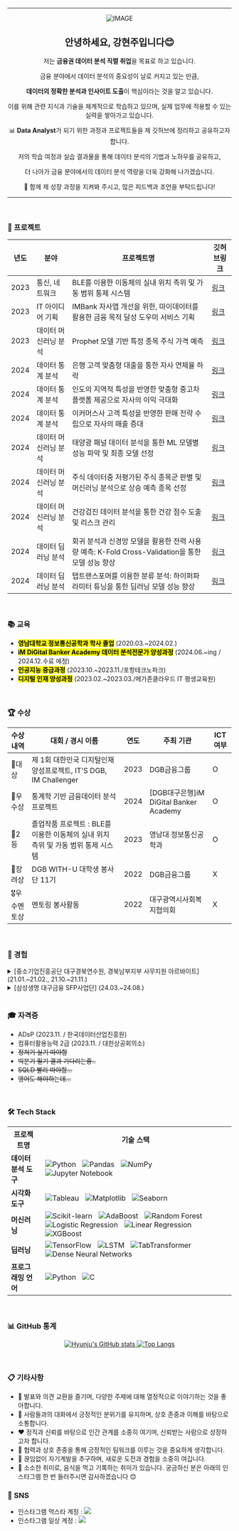 <hr>
<div align="center">

  ![IMAGE](https://github.com/user-attachments/assets/d71f957d-6454-4701-a5b4-73fa77a2c0f3)
 <br>
 
<h2 align="center">안녕하세요, 강현주입니다😊</h2>

<p align="center">저는 <strong>금융권 데이터 분석 직렬 취업</strong>을 목표로 하고 있습니다.</p>

<p align="center">금융 분야에서 데이터 분석의 중요성이 날로 커지고 있는 만큼,</p>

<p align="center"><strong>데이터의 정확한 분석과 인사이트 도출</strong>이 핵심이라는 것을 알고 있습니다.</p>

<p align="center">이를 위해 관련 지식과 기술을 체계적으로 학습하고 있으며, 실제 업무에 적용할 수 있는 실력을 쌓아가고 있습니다.</p>

<p align="center">📊 <strong>Data Analyst</strong>가 되기 위한 과정과 프로젝트들을 제 깃허브에 정리하고 공유하고자 합니다.</p>

<p align="center">저의 학습 여정과 실습 결과물을 통해 데이터 분석의 기법과 노하우를 공유하고,</p>

<p align="center">더 나아가 금융 분야에서의 데이터 분석 역량을 더욱 강화해 나가겠습니다.</p>

<p align="center">🚀 함께 제 성장 과정을 지켜봐 주시고, 많은 피드백과 조언을 부탁드립니다!</p>
<hr>
</div> 

 <br>
 
### 🚀 프로젝트
| 년도| 분야| 프로젝트명| 깃허브링크 |
| --- | --- | ---- | --------- |
| 2023 | 통신, 네트워크 | BLE를 이용한 이동체의 실내 위치 측위 및 가동 범위 통제 시스템 | [링크](https://www.naver.com) |
| 2023 | IT 아이디어 기획 | IMBank 자사앱 개선을 위한, 마이데이터를 활용한 금융 목적 달성 도우미 서비스 기획 | [링크](https://www.naver.com) |
| 2023 | 데이터 머신러닝 분석 | Prophet 모델 기반 특정 종목 주식 가격 예측 | [링크](https://www.naver.com) |
| 2024 | 데이터 통계 분석 | 은행 고객 맞춤형 대출을 통한 자사 연체율 하락 | [링크](https://www.naver.com) |
| 2024 | 데이터 통계 분석 | 인도의 지역적 특성을 반영한 맞춤형 중고차 플랫폼 제공으로 자사의 이익 극대화 | [링크](https://www.naver.com) |
| 2024 | 데이터 통계 분석 | 이커머스사 고객 특성을 반영한 판매 전략 수립으로 자사의 매출 증대 | [링크](https://www.naver.com) |
| 2024 | 데이터 머신러닝 분석 | 태양광 패널 데이터 분석을 통한 ML 모델별 성능 파악 및 최종 모델 선정 | [링크](https://www.naver.com) |
| 2024 | 데이터 머신러닝 분석 | 주식 데이터중 저평가된 주식 종목군 판별 및 머신러닝 분석으로 상승 예측 종목 선정 | [링크](https://www.naver.com) |
| 2024 | 데이터 머신러닝 분석 | 건강검진 데이터 분석을 통한 건강 점수 도출 및 리스크 관리 | [링크](https://www.naver.com) |
| 2024 | 데이터 딥러닝 분석 | 회귀 분석과 신경망 모델을 활용한 전력 사용량 예측: K-Fold Cross-Validation을 통한 모델 성능 향상 | [링크](https://www.naver.com) |
| 2024 | 데이터 딥러닝 분석 | 탭트랜스포머를 이용한 분류 분석: 하이퍼파라미터 튜닝을 통한 딥러닝 모델 성능 향상 | [링크](https://www.naver.com) |
 <br>
 
### 📚 교육
- <mark><strong>영남대학교 정보통신공학과 학사 졸업</strong></mark> (2020.03.~2024.02.)
- <mark><strong>iM DiGital Banker Academy 데이터 분석전문가 양성과정</strong></mark> (2024.06.~ing / 2024.12.수료 예정)
- <mark><strong>인공지능 중급과정</strong></mark> (2023.10.~2023.11./포항테크노파크)
- <mark><strong>디지털 인재 양성과정</strong></mark> (2023.02.~2023.03./메가존클라우드 IT 평생교육원)
 <br>
 
### 🏆 수상
| 수상 내역 | 대회 / 경시 이름 | 연도 | 주최 기관 | ICT 여부 |
| -------- | ---------------- | ---- | ---------- | -------- |
| 🥇대상 | 제 1회 대한민국 디지털인재양성프로젝트, IT'S DGB, IM Challenger | 2023 | DGB금융그룹 | O |
| 🥇우수상 | 통계학 기반 금융데이터 분석 프로젝트 | 2024 | [DGB대구은행]iM DiGital Banker Academy | O |
| 🥈2등 | 졸업작품 프로젝트 : BLE를 이용한 이동체의 실내 위치 측위 및 가동 범위 통제 시스템 | 2023 | 영남대 정보통신공학과 | O |
| 🥉장려상 | DGB WITH-U 대학생 봉사단 11기 | 2022 | DGB금융그룹 | X |
| 🎖️우수멘토상 | 멘토링 봉사활동 | 2022 | 대구광역시사회복지협의회 | X |
 <br>
 
### 💼 경험

<details>
  <summary>[중소기업진흥공단 대구경북연수원, 경북남부지부 사무지원 아르바이트] (21.01.~21.02., 21.10.~21.11.)</summary>
  
  **1. 역할**  
  - 패키지 지원 사업 프로젝트에 지원한 330개의 스타트업 데이터 관리  
  - 기업 임원진과의 유·무선상의 의사소통 및 응대  
  - 기업 선정 심의 지원(부동산등기부등본, 재무제표증명서 등 자료 출력 후 파일철 구성)  
  - 일정 및 제출 서류 안내 문자, 메일 송·수신  
  - 문서고 서류 정리  

  **2. 성과**  
  - 패키지 지원 프로젝트 심의 과정 간 민원 응대를 성공적으로 마무리  

  **3. 발휘 역량**  
  - 엑셀, 한글 활용을 통한 문서 작업 능력  
  - 유·무선상 민원 응대를 통한 의사소통 능력  
  - 적극적이고 긍정적인 막내 역할로 부서 내 밝은 분위기 조성

</details>

<details>
  <summary>[삼성생명 대구금융 SFP사업단] (24.03.~24.08.)</summary>
  
  **1. 역할**  
  - 보험 상품의 판매 및 고객 관리  
  - 고객 요구에 맞춘 맞춤형 보험 솔루션 제공  
  - 보험 계약 체결 및 후속 관리 업무 수행  
  - 보험 상품 관련 상담 및 정보 제공  
  - 보험 클레임 처리 및 고객 피드백 대응  

  **2. 성과**  
  - 신인 더블 루키상 수상  
  - 스타 클래스 클럽 상 수상  

  **3. 발휘 역량**  
  - 고객 요구를 이해하고 분석하여 적합한 보험 상품 제안  
  - 강력한 대인 관계 및 소통 능력을 통한 신뢰 구축  
  - 효과적인 문제 해결 및 신속한 대응 능력  
  - 전문성과 신뢰를 바탕으로 고객과의 장기적인 관계 유지  
  - 정확하고 신속한 업무 처리로 고객 만족도 향상 

</details>
 <br>
 
### 🎓 자격증
- ADsP (2023.11. / 한국데이터산업진흥원)
- 컴퓨터활용능력 2급 (2023.11. / 대한상공회의소)
- ~~정처기 실기 따야함~~
- ~~빅분기 필기 결과 기다리는즁..~~
- ~~SQLD 빨리 따야함...~~
- ~~영어도 해야하는데...~~
 <br>
 
### 🛠️ Tech Stack

<table>
  <tr>
    <th>프로젝트명</th>
    <th>기술 스택</th>
  </tr>
  <tr>
    <td><strong>데이터 분석 도구</strong></td>
    <td>
      <img src="https://img.shields.io/badge/Python-3776AB?style=for-the-badge&logo=Python&logoColor=white" alt="Python" style="margin: 0 5px;">
      <img src="https://img.shields.io/badge/Pandas-150458?style=for-the-badge&logo=Pandas&logoColor=white" alt="Pandas" style="margin: 0 5px;">
      <img src="https://img.shields.io/badge/NumPy-013243?style=for-the-badge&logo=NumPy&logoColor=white" alt="NumPy" style="margin: 0 5px;">
      <img src="https://img.shields.io/badge/Jupyter%20Notebook-F37626?style=for-the-badge&logo=Jupyter&logoColor=white" alt="Jupyter Notebook" style="margin: 0 5px;">
    </td>
  </tr>
  <tr>
    <td><strong>시각화 도구</strong></td>
    <td>
      <img src="https://img.shields.io/badge/Tableau-E97627?style=for-the-badge&logo=Tableau&logoColor=white" alt="Tableau" style="margin: 0 5px;">
      <img src="https://img.shields.io/badge/Matplotlib-003B57?style=for-the-badge&logo=Matplotlib&logoColor=white" alt="Matplotlib" style="margin: 0 5px;">
      <img src="https://img.shields.io/badge/Seaborn-008080?style=for-the-badge&logo=Seaborn&logoColor=white" alt="Seaborn" style="margin: 0 5px;">
    </td>
  </tr>
  <tr>
    <td><strong>머신러닝</strong></td>
    <td>
      <img src="https://img.shields.io/badge/Scikit--learn-F7931E?style=for-the-badge&logo=Scikit-learn&logoColor=white" alt="Scikit-learn" style="margin: 0 5px;">
      <img src="https://img.shields.io/badge/AdaBoost-FFB600?style=for-the-badge&logo=undefined&logoColor=white" alt="AdaBoost" style="margin: 0 5px;">
      <img src="https://img.shields.io/badge/Random%20Forest-00A859?style=for-the-badge&logo=undefined&logoColor=white" alt="Random Forest" style="margin: 0 5px;">
      <img src="https://img.shields.io/badge/Logistic%20Regression-0072CE?style=for-the-badge&logo=undefined&logoColor=white" alt="Logistic Regression" style="margin: 0 5px;">
      <img src="https://img.shields.io/badge/Linear%20Regression-0072CE?style=for-the-badge&logo=undefined&logoColor=white" alt="Linear Regression" style="margin: 0 5px;">
      <img src="https://img.shields.io/badge/XGBoost-FF9900?style=for-the-badge&logo=XGBoost&logoColor=white" alt="XGBoost" style="margin: 0 5px;">
    </td>
  </tr>
  <tr>
    <td><strong>딥러닝</strong></td>
    <td>
      <img src="https://img.shields.io/badge/TensorFlow-FF6F00?style=for-the-badge&logo=TensorFlow&logoColor=white" alt="TensorFlow" style="margin: 0 5px;">
      <img src="https://img.shields.io/badge/LSTM-FF6F00?style=for-the-badge&logo=undefined&logoColor=white" alt="LSTM" style="margin: 0 5px;">
      <img src="https://img.shields.io/badge/TabTransformer-8C8C8C?style=for-the-badge&logo=undefined&logoColor=white" alt="TabTransformer" style="margin: 0 5px;">
      <img src="https://img.shields.io/badge/Dense%20Neural%20Networks-0072CE?style=for-the-badge&logo=undefined&logoColor=white" alt="Dense Neural Networks" style="margin: 0 5px;">
    </td>
  </tr>
  <tr>
    <td><strong>프로그래밍 언어</strong></td>
    <td>
      <img src="https://img.shields.io/badge/Python-3776AB?style=for-the-badge&logo=Python&logoColor=white" alt="Python" style="margin: 0 5px;">
      <img src="https://img.shields.io/badge/C-00599C?style=for-the-badge&logo=C&logoColor=white" alt="C" style="margin: 0 5px;">
    </td>
  </tr>
</table>

 <br>
 
### 📊 GitHub 통계

<p align="center">
  <a href="https://github.com/hamboong">
    <img src="https://github-readme-stats.vercel.app/api?username=hamboong&theme=solarized-light&show_icons=true&hide=contribs,prs&cache_seconds=1800" alt="Hyunju's GitHub stats" />
  </a>
  <a href="https://github.com/hamboong">
    <img src="https://github-readme-stats.vercel.app/api/top-langs/?username=hamboong&layout=compact&theme=solarized-light" alt="Top Langs" />
  </a>
</p>
 <br>
 
### 📋 기타사항

- 🌱 발표와 의견 교환을 즐기며, 다양한 주제에 대해 열정적으로 이야기하는 것을 좋아합니다.
- 💬 사람들과의 대화에서 긍정적인 분위기를 유지하며, 상호 존중과 이해를 바탕으로 소통합니다.
- ❤️ 정직과 신뢰를 바탕으로 인간 관계를 소중히 여기며, 신뢰받는 사람으로 성장하고자 합니다.
- 🤝 협력과 상호 존중을 통해 긍정적인 팀워크를 이루는 것을 중요하게 생각합니다.
- 🌟 끊임없이 자기계발을 추구하며, 새로운 도전과 경험을 소중히 여깁니다.
- 🥄 소소한 취미로, 음식을 먹고 기록하는 취미가 있습니다. 궁금하신 분은 아래의 인스타그램 한 번 들러주시면 감사하겠습니다 😊

### 📸 SNS  
- 인스타그램 먹스타 계정 : <a href="https://www.instagram.com/daegu._.yum/"><img src="http://img.shields.io/badge/-Instagram-E4405F.svg?style=flat-square&logo=instagram&logoColor=white&&locoColor=white"/></a> 
- 인스타그램 일상 계정 : <a href="https://www.instagram.com/h._.juicy/"><img src="http://img.shields.io/badge/-Instagram-E4405F.svg?style=flat-square&logo=instagram&logoColor=white&&locoColor=white"/></a> 


